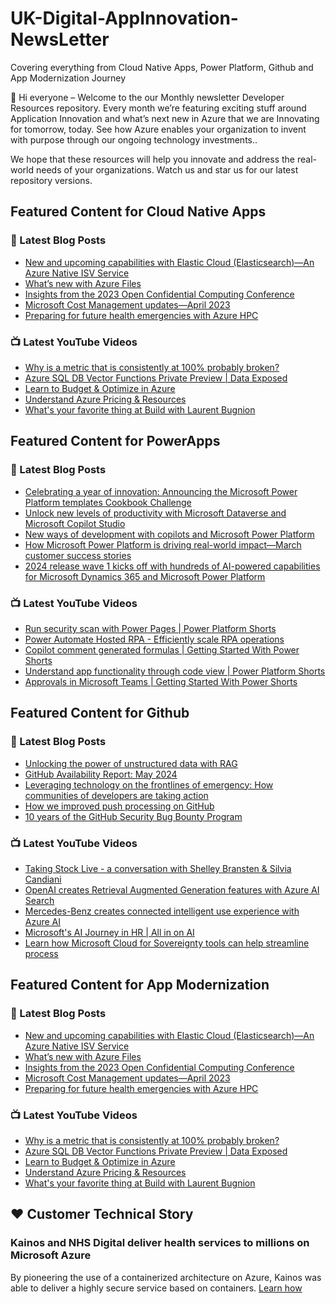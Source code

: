 # UK-Digital-AppInnovation-NewsLetter

Covering everything from Cloud Native Apps, Power Platform, Github and App Modernization Journey

👋 Hi everyone – Welcome to the our Monthly newsletter Developer Resources repository. Every month we’re featuring exciting stuff around Application Innovation and what’s next new in Azure that we are Innovating for tomorrow, today. See how Azure enables your organization to invent with purpose through our ongoing technology investments..


We hope that these resources will help you innovate and address the real-world needs of your organizations. Watch us and star us for our latest repository versions.

## Featured Content for Cloud Native Apps


### 📝 Latest Blog Posts

    
<!-- BLOGCNA:START -->
- [New and upcoming capabilities with Elastic Cloud (Elasticsearch)—An Azure Native ISV Service](https://azure.microsoft.com/blog/new-and-upcoming-capabilities-with-elastic-cloud-elasticsearch-an-azure-native-isv-service/)
- [What’s new with Azure Files](https://azure.microsoft.com/blog/what-s-new-with-azure-files/)
- [Insights from the 2023 Open Confidential Computing Conference](https://azure.microsoft.com/blog/insights-from-the-2023-open-confidential-computing-conference/)
- [Microsoft Cost Management updates—April 2023](https://azure.microsoft.com/blog/microsoft-cost-management-updates-april-2023/)
- [Preparing for future health emergencies with Azure HPC ](https://azure.microsoft.com/blog/preparing-for-future-health-emergencies-with-azure-hpc/)
<!-- BLOGCNA:END -->

### 📺 Latest YouTube Videos

 
<!-- YOUTUBECNA:START -->
- [Why is a metric that is consistently at 100% probably broken?](https://www.youtube.com/watch?v=_UUxEim_Zco)
- [Azure SQL DB Vector Functions Private Preview | Data Exposed](https://www.youtube.com/watch?v=_q9VL7L9xHY)
- [Learn to Budget &amp; Optimize in Azure](https://www.youtube.com/watch?v=lIPsD4CHJwA)
- [Understand Azure Pricing &amp; Resources](https://www.youtube.com/watch?v=4QhAPoCLPlo)
- [What&#39;s your favorite thing at Build with Laurent Bugnion](https://www.youtube.com/watch?v=LwX5NIOk-B0)
<!-- YOUTUBECNA:END -->

##  Featured Content for PowerApps
### 📝 Latest Blog Posts
<!-- BLOGPOWER:START -->
- [Celebrating a year of innovation: Announcing the Microsoft Power Platform templates Cookbook Challenge](https://www.microsoft.com/en-us/power-platform/blog/2024/06/06/celebrating-a-year-of-innovation-announcing-the-microsoft-power-platform-templates-cookbook-challenge/)
- [Unlock new levels of productivity with Microsoft Dataverse and Microsoft Copilot Studio](https://powerapps.microsoft.com/en-us/blog/unlock-new-levels-of-productivity-with-microsoft-dataverse-and-microsoft-copilot-studio/)
- [New ways of development with copilots and Microsoft Power Platform](https://www.microsoft.com/en-us/power-platform/blog/2024/05/21/new-ways-of-development-with-copilots-and-microsoft-power-platform/)
- [How Microsoft Power Platform is driving real-world impact—March customer success stories](https://www.microsoft.com/en-us/power-platform/blog/2024/04/18/how-microsoft-power-platform-is-driving-real-world-impact-march-customer-success-stories/)
- [2024 release wave 1 kicks off with hundreds of AI-powered capabilities for Microsoft Dynamics 365 and Microsoft Power Platform](https://cloudblogs.microsoft.com/dynamics365/bdm/2024/04/10/2024-release-wave-1-kicks-off-with-hundreds-of-ai-powered-capabilities-for-microsoft-dynamics-365-and-microsoft-power-platform/)
<!-- BLOGPOWER:END -->
 ### 📺 Latest YouTube Videos
    
<!-- YOUTUBEPOWER:START -->
- [Run security scan with Power Pages | Power Platform Shorts](https://www.youtube.com/watch?v=Mj8oIRmSjjE)
- [Power Automate Hosted RPA - Efficiently scale RPA operations](https://www.youtube.com/watch?v=Niy0sIF-FXY)
- [Copilot comment generated formulas | Getting Started With Power Shorts](https://www.youtube.com/watch?v=kV60VZoPoWw)
- [Understand app functionality through code view | Power Platform Shorts](https://www.youtube.com/watch?v=qwXfvs9wzFY)
- [Approvals in Microsoft Teams | Getting Started With Power Shorts](https://www.youtube.com/watch?v=qDxfxSMkEn0)
<!-- YOUTUBEPOWER:END -->

##  Featured Content for Github
### 📝 Latest Blog Posts
<!-- BLOGGITHUB:START -->
- [Unlocking the power of unstructured data with RAG](https://github.blog/2024-06-13-unlocking-the-power-of-unstructured-data-with-rag/)
- [GitHub Availability Report: May 2024](https://github.blog/2024-06-12-github-availability-report-may-2024/)
- [Leveraging technology on the frontlines of emergency: How communities of developers are taking action](https://github.blog/2024-06-12-leveraging-technology-on-the-frontlines-of-emergency-how-communities-of-developers-are-taking-action/)
- [How we improved push processing on GitHub](https://github.blog/2024-06-11-how-we-improved-push-processing-on-github/)
- [10 years of the GitHub Security Bug Bounty Program](https://github.blog/2024-06-11-10-years-of-the-github-security-bug-bounty-program/)
<!-- BLOGGITHUB:END -->
### 📺 Latest YouTube Videos
<!-- YOUTUBEGITHUB:START -->
- [Taking Stock Live - a conversation with Shelley Bransten &amp; Silvia Candiani](https://www.youtube.com/watch?v=NMEdNprUOzI)
- [OpenAI creates Retrieval Augmented Generation features with Azure AI Search](https://www.youtube.com/watch?v=cjIE5fBInAE)
- [Mercedes-Benz creates connected intelligent use experience with Azure AI](https://www.youtube.com/watch?v=ocxnhqZuS8w)
- [Microsoft&#39;s AI Journey in HR | All in on AI](https://www.youtube.com/watch?v=ffrmZhT3BJA)
- [Learn how Microsoft Cloud for Sovereignty tools can help streamline process](https://www.youtube.com/watch?v=fbq3EfDIfX4)
<!-- YOUTUBEGITHUB:END -->
##  Featured Content for App Modernization
### 📝 Latest Blog Posts
<!-- BLOGAPPMOD:START -->
- [New and upcoming capabilities with Elastic Cloud (Elasticsearch)—An Azure Native ISV Service](https://azure.microsoft.com/blog/new-and-upcoming-capabilities-with-elastic-cloud-elasticsearch-an-azure-native-isv-service/)
- [What’s new with Azure Files](https://azure.microsoft.com/blog/what-s-new-with-azure-files/)
- [Insights from the 2023 Open Confidential Computing Conference](https://azure.microsoft.com/blog/insights-from-the-2023-open-confidential-computing-conference/)
- [Microsoft Cost Management updates—April 2023](https://azure.microsoft.com/blog/microsoft-cost-management-updates-april-2023/)
- [Preparing for future health emergencies with Azure HPC ](https://azure.microsoft.com/blog/preparing-for-future-health-emergencies-with-azure-hpc/)
<!-- BLOGAPPMOD:END -->
### 📺 Latest YouTube Videos
<!-- YOUTUBEAPPMOD:START -->
- [Why is a metric that is consistently at 100% probably broken?](https://www.youtube.com/watch?v=_UUxEim_Zco)
- [Azure SQL DB Vector Functions Private Preview | Data Exposed](https://www.youtube.com/watch?v=_q9VL7L9xHY)
- [Learn to Budget &amp; Optimize in Azure](https://www.youtube.com/watch?v=lIPsD4CHJwA)
- [Understand Azure Pricing &amp; Resources](https://www.youtube.com/watch?v=4QhAPoCLPlo)
- [What&#39;s your favorite thing at Build with Laurent Bugnion](https://www.youtube.com/watch?v=LwX5NIOk-B0)
<!-- YOUTUBEAPPMOD:END -->


## ♥️ Customer Technical Story 

### Kainos and NHS Digital deliver health services to millions on Microsoft Azure

By pioneering the use of a containerized architecture on Azure, Kainos was able to deliver a highly secure service based on containers. [Learn how](https://customers.microsoft.com/en-us/story/1368348549535774520-kainos-and-nhs-digital-deliver-health-services-to-millions-on-microsoft-azure)

